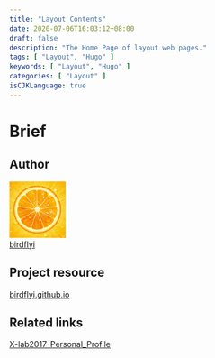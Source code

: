 ```yaml
---
title: "Layout Contents"
date: 2020-07-06T16:03:12+08:00
draft: false
description: "The Home Page of layout web pages."
tags: [ "Layout", "Hugo" ]
keywords: [ "Layout", "Hugo" ]
categories: [ "Layout" ]
isCJKLanguage: true
---
```


# Brief

## Author
<a href="http://birdflyi.github.io/author/%E5%A8%84%E6%B3%BD%E5%8D%8E/"><img src="../authors/louzehua/avatar.jpg" alt="birdflyi" height="100px" width="100px" /> <br /> birdflyi</a>

## Project resource
  [birdflyi.github.io](https://github.com/birdflyi/birdflyi.github.io.git)

## Related links
  [X-lab2017-Personal_Profile](http://www.x-lab.info/author/%E5%A8%84%E6%B3%BD%E5%8D%8E/)
